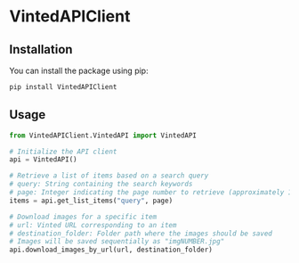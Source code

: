 
# VintedAPIClient

## Installation

You can install the package using pip:

```bash
pip install VintedAPIClient
```

## Usage


```python
from VintedAPIClient.VintedAPI import VintedAPI

# Initialize the API client
api = VintedAPI()

# Retrieve a list of items based on a search query
# query: String containing the search keywords
# page: Integer indicating the page number to retrieve (approximately 100 items per page)
items = api.get_list_items("query", page)

# Download images for a specific item
# url: Vinted URL corresponding to an item
# destination_folder: Folder path where the images should be saved
# Images will be saved sequentially as "imgNUMBER.jpg"
api.download_images_by_url(url, destination_folder)

```

